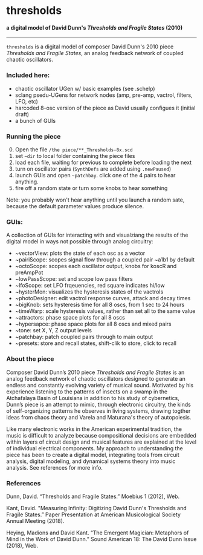 # thresholds

#### a digital model of David Dunn's _Thresholds and Fragile States_ (2010)

---

`thresholds` is a digital model of composer David Dunn's 2010 piece _Thresholds and Fragile States_, an analog feedback network of coupled chaotic oscillators.

### Included here:
* chaotic oscillator UGen w/ basic examples (see .schelp)
* sclang psedu-UGens for network nodes (amp, pre-amp, vactrol, filters, LFO, etc)
* harcoded 8-osc version of the piece as David usually configues it (initial draft)
* a bunch of GUIs

### Running the piece
  0. Open the file `/the piece/**_Thresholds-8x.scd`
  1. set `~dir` to local folder containing the piece files
  2. load each file, waiting for previous to complete before loading the next
  3. turn on oscillator pairs (`SynthDefs` are added using `.newPaused`)
  4. launch GUIs and open `~patchbay`. click one of the 4 pairs to hear anything.
  5. fire off a random state or turn some knobs to hear something

Note: you probably won't hear anything until you launch a random sate, because
the default parameter values produce silence.

### GUIs:
A collection of GUIs for interacting with and visualziang the results of the digital model in ways not possible through analog circuitry:

* ~vectorView: plots the state of each osc as a vector
* ~pairiScope: scopes signal flow through a coupled pair ~a1b1 by default
* ~octoScope: scopes each oscillator output, knobs for koscR and preAmpPot
* ~lowPassScope: set and scope low pass filters
* ~lfoScope: set LFO frqeuencies, red square indicates hi/low
* ~hysterMon: visualizes the hysteresis states of the vactrols
* ~photoDesigner: edit vactrol response curves, attack and decay times
* ~bigKnob: sets hysteresis time for all 8 oscs, from 1 sec to 24 hours
* ~timeWarp: scale hysteresis values, rather than set all to the same value
* ~attractors: phase space plots for all 8 oscs
* ~hypersapce: phase space plots for all 8 oscs and mixed pairs
* ~tone: set X, Y, Z output levels
* ~patchbay: patch coupled pairs through to main output
* ~presets: store and recall states, shift-clik to store, click to recall
  

### About the piece

Composer David Dunn’s 2010 piece _Thresholds and Fragile States_ is an analog feedback network of chaotic oscillators designed to generate an endless and constantly evolving variety of musical sound. Motivated by his experience listening to the patterns of insects on a swamp in the Atchafalaya Basin of Louisiana in addition to his study of cybernetics, Dunn’s piece is an attempt to mimic, through electronic circuitry, the kinds of self-organizing patterns he observes in living systems, drawing togther ideas from chaos theory and Varela and Maturana's theory of autopoiesis. 

Like many electronic works in the American experimental tradition, the music is difficult to analyze because compositional decisions are embedded within layers of circuit design and musical features are explained at the level of individual electrical components. My approach to understanding the piece has been to create a digital model, integrating tools from circuit analysis, digital modeling, and dynamical systems theory into music analysis. See references for more info.

### References
Dunn, David. “Thresholds and Fragile States.” Moebius 1 (2012), Web.

Kant, David. "Measuring Infinity: Digitizing David Dunn's Thresholds and Fragile States.” Paper Presentation at American Musicological Society Annual Meeting (2018).

Heying, Madions and David Kant. “The Emergent Magician: Metaphors of Mind in the Work of David Dunn.” Sound American 18: The David Dunn Issue (2018), Web.


